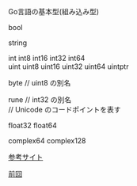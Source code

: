 Go言語の基本型(組み込み型)<br>

bool<br>

string<br>

int  int8  int16  int32  int64<br>
uint uint8 uint16 uint32 uint64 uintptr<br>

byte // uint8 の別名<br>

rune // int32 の別名<br>
     // Unicode のコードポイントを表す<br>

float32 float64<br>

complex64 complex128<br>

<a href="https://qiita.com/koralle/items/abeed1dfda1ecbd83acb">参考サイト</a>

<a href="https://github.com/morimotoyuuki111/Go2/blob/main/Multiple%20results.md">前回</a>
